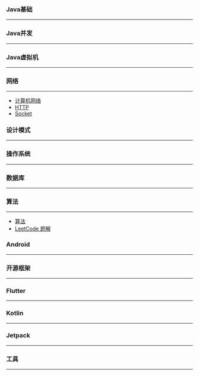 

### Java基础
***


### Java并发
***


### Java虚拟机
***


### 网络
***
 - [计算机网络]()
 - [HTTP]()
 - [Socket]()


### 设计模式
***


### 操作系统
***


### 数据库
***


### 算法
***
* [算法]()
* [LeetCode 题解]()


### Android
***

### 开源框架
***


### Flutter
***


### Kotlin
***


### Jetpack
***

### 工具
***


